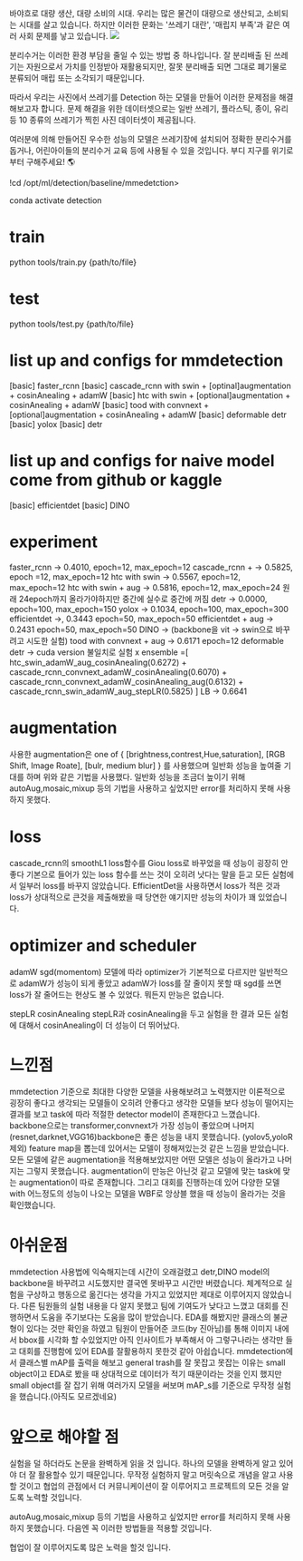 바야흐로 대량 생산, 대량 소비의 시대. 우리는 많은 물건이 대량으로 생산되고, 소비되는 시대를 살고 있습니다. 하지만 이러한 문화는 '쓰레기 대란', '매립지 부족'과 같은 여러 사회 문제를 낳고 있습니다.
<img src="https://s3-ap-northeast-2.amazonaws.com/prod-aistages-public/app/Users/00000274/files/7645ad37-9853-4a85-b0a8-f0f151ef05be..png"/>

분리수거는 이러한 환경 부담을 줄일 수 있는 방법 중 하나입니다. 잘 분리배출 된 쓰레기는 자원으로서 가치를 인정받아 재활용되지만, 잘못 분리배출 되면 그대로 폐기물로 분류되어 매립 또는 소각되기 때문입니다.

따라서 우리는 사진에서 쓰레기를 Detection 하는 모델을 만들어 이러한 문제점을 해결해보고자 합니다. 문제 해결을 위한 데이터셋으로는 일반 쓰레기, 플라스틱, 종이, 유리 등 10 종류의 쓰레기가 찍힌 사진 데이터셋이 제공됩니다.

여러분에 의해 만들어진 우수한 성능의 모델은 쓰레기장에 설치되어 정확한 분리수거를 돕거나, 어린아이들의 분리수거 교육 등에 사용될 수 있을 것입니다. 부디 지구를 위기로부터 구해주세요! 🌎


<p>!cd /opt/ml/detection/baseline/mmedetction></p>
conda activate detection

# train

python tools/train.py {path/to/file}

# test

python tools/test.py {path/to/file}


# list up and configs for mmdetection
[basic] faster_rcnn
[basic] cascade_rcnn with swin + [optinal]augmentation + cosinAnealing + adamW
[basic] htc with swin + [optional]augmentation + cosinAnealing + adamW
[basic] tood with convnext + [optional]augmentation + cosinAnealing + adamW
[basic] deformable detr
[basic] yolox
[basic] detr
# list up and configs for naive model come from github or kaggle
[basic] efficientdet
[basic] DINO
# experiment
faster_rcnn -> 0.4010, epoch=12, max_epoch=12
cascade_rcnn + -> 0.5825, epoch =12, max_epoch=12
htc with swin -> 0.5567, epoch=12, max_epoch=12
htc with swin + aug -> 0.5816, epoch=12, max_epoch=24 원래 24epoch까지 올라가야하지만 중간에 실수로 중간에 꺼짐
detr -> 0.0000, epoch=100, max_epoch=150
yolox -> 0.1034, epoch=100, max_epoch=300
efficientdet ->, 0.3443 epoch=50, max_epoch=50
efficientdet + aug -> 0.2431 epoch=50, max_epoch=50
DINO -> (backbone을 vit -> swin으로 바꾸려고 시도한 실험)
tood with convnext + aug -> 0.6171 epoch=12
deformable detr -> cuda version 불일치로 실험 x
ensemble =[ 
htc_swin_adamW_aug_cosinAnealing(0.6272)  + cascade_rcnn_convnext_adamW_cosinAnealing(0.6070)  + 
cascade_rcnn_convnext_adamW_cosinAnealing_aug(0.6132) + 
cascade_rcnn_swin_adamW_aug_stepLR(0.5825) ] 
LB -> 0.6641
# augmentation
사용한 augmentation은 one of { [brightness,contrest,Hue,saturation], [RGB Shift, Image Roate], [bulr, medium blur] } 를 사용했으며 일반화 성능을 높여줄 기대를 하며 위와 같은 기법을 사용했다.
일반화 성능을 조금더 높이기 위해
autoAug,mosaic,mixup 등의 기법을 사용하고 싶었지만 error를 처리하지 못해 사용하지 못했다.
# loss
cascade_rcnn의 smoothL1 loss함수를 Giou loss로 바꾸었을 때 성능이 굉장히 안좋다 기본으로 들어가 있는 loss 함수를 쓰는 것이 오히려 낫다는 말을 듣고 모든 실험에서 일부러 loss를 바꾸지 않았습니다.
EfficientDet을 사용하면서 loss가 적은 것과 loss가 상대적으로 큰것을 제출해봤을 때 당연한 얘기지만 성능의 차이가 꽤 있었습니다.
# optimizer and scheduler
adamW
sgd(momentom)
모델에 따라 optimizer가 기본적으로 다르지만 일반적으로 adamW가 성능이 되게 좋았고 adamW가 loss를 잘 줄이지 못할 때 sgd를 쓰면 loss가 잘 줄어드는 현상도 볼 수 있었다. 뭐든지 만능은 없습니다. 
 
stepLR
cosinAnealing
stepLR과 cosinAnealing을 두고 실험을 한 결과 모든 실험에 대해서 cosinAnealing이 더 성능이 더 뛰어났다.
# 느낀점
mmdetection 기준으로 최대한 다양한 모델을 사용해보려고 노력했지만 이론적으로 굉장히 좋다고 생각되는 모델들이 오히려 안좋다고 생각한 모델들 보다 성능이 떨어지는 결과를 보고 task에 따라 적절한 detector model이 존재한다고 느꼈습니다. backbone으로는 transformer,convnext가 가장 성능이 좋았으며 나머지(resnet,darknet,VGG16)backbone은 좋은 성능을 내지 못했습니다. (yolov5,yoloR 제외) feature map을 뽑는데 있어서는 모델이 정해져있는것 같은 느낌을 받았습니다. 모든 모델에 같은 augmentation을 적용해보았지만 어떤 모델은 성능이 올라가고 나머지는 그렇지 못했습니다. augmentation이 만능은 아닌것 같고 모델에 맞는 task에 맞는 augmentation이 따로 존재합니다. 그리고 대회를 진행하는데 있어 다양한 모델 with 어느정도의 성능이 나오는 모델을 WBF로 앙상블 했을 때 성능이 올라가는 것을 확인했습니다.
# 아쉬운점
mmdetection 사용법에 익숙해지는데 시간이 오래걸렸고 detr,DINO model의 backbone을 바꾸려고 시도했지만 결국엔 못바꾸고 시간만 버렸습니다. 
체계적으로 실험을 구상하고 행동으로 옮긴다는 생각을 가지고 있었지만 제대로 이루어지지 않았습니다. 다른 팀원들의 실험 내용을 다 알지 못했고 팀에 기여도가 낮다고 느꼈고 대회를 진행하면서 도움을 주기보다는 도움을 많이 받았습니다.
 EDA를 해봤지만 클래스의 불균형이 있다는 것만 확인을 하였고 팀원이 만들어준 코드(by 진아님)를 통해 이미지 내에서 bbox를 시각화 할 수있었지만 아직 인사이트가 부족해서 아 그렇구나라는 생각만 들고 대회를 진행함에 있어 EDA를 잘활용하지 못한것 같아 아쉽습니다.
mmdetection에서 클래스별 mAP를 출력을 해보고 general trash를 잘 못잡고 못잡는 이유는 small object이고 EDA로 봤을 때 상대적으로 데이터가 적기 때문이라는 것을 인지 했지만 small object를 잘 잡기 위해 여러가지 모델을 써보며 mAP_s를 기준으로 무작정 실험을 했습니다.(아직도 모르겠네요)
# 앞으로 해야할 점
실험을 덜 하더라도 논문을 완벽하게 읽을 것 입니다. 하나의 모델을 완벽하게 알고 있어야 더 잘 활용할수 있기 때문입니다. 무작정 실험하지 말고 머릿속으로 개념을 알고 사용할 것이고 협업의 관점에서 더 커뮤니케이션이 잘 이루어지고 프로젝트의 모든 것을 알도록 노력할 것입니다.
 
autoAug,mosaic,mixup 등의 기법을 사용하고 싶었지만 error를 처리하지 못해 사용하지 못했습니다. 다음엔 꼭 이러한 방법들을 적용할 것입니다.
 
협업이 잘 이루어지도록 많은 노력을 할것 입니다.

